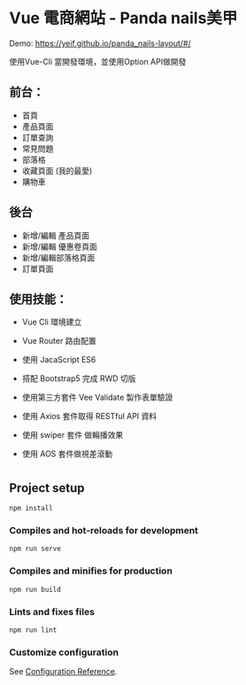 
# Vue 電商網站 - Panda nails美甲

Demo: https://yeif.github.io/panda_nails-layout/#/

使用Vue-Cli 當開發環境，並使用Option API做開發
## 前台：

* 首頁
* 產品頁面
* 訂單查詢
* 常見問題 
* 部落格
* 收藏頁面 (我的最愛)
* 購物車 
## 後台

* 新增/編輯 產品頁面
* 新增/編輯 優惠卷頁面
* 新增/編輯部落格頁面
* 訂單頁面


## 使用技能：

* Vue Cli 環境建立
* Vue Router 路由配置
* 使用 JacaScript ES6
* 搭配 Bootstrap5 完成 RWD 切版


* 使用第三方套件 Vee Validate 製作表單驗證
* 使用 Axios 套件取得 RESTful API 資料 
* 使用 swiper 套件 做輪播效果
* 使用 AOS 套件做視差滾動
#

## Project setup
```
npm install
```

### Compiles and hot-reloads for development
```
npm run serve
```

### Compiles and minifies for production
```
npm run build
```

### Lints and fixes files
```
npm run lint
```

### Customize configuration
See [Configuration Reference](https://cli.vuejs.org/config/).
